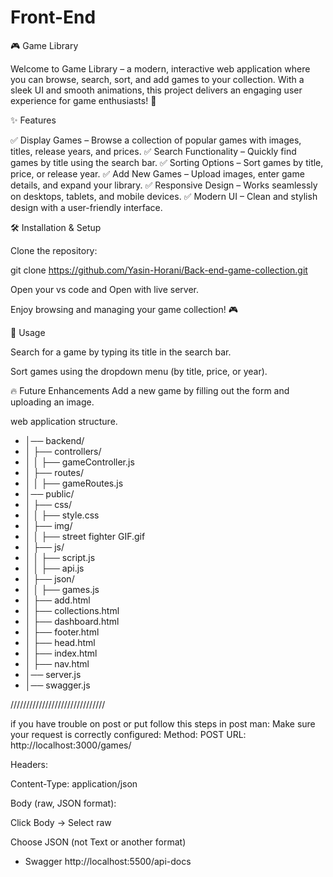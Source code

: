 # Front-End

🎮 Game Library

Welcome to Game Library – a modern, interactive web application where you can browse, search, sort, and add games to your collection. With a sleek UI and smooth animations, this project delivers an engaging user experience for game enthusiasts! 🚀

✨ Features

✅ Display Games – Browse a collection of popular games with images, titles, release years, and prices.
✅ Search Functionality – Quickly find games by title using the search bar.
✅ Sorting Options – Sort games by title, price, or release year.
✅ Add New Games – Upload images, enter game details, and expand your library.
✅ Responsive Design – Works seamlessly on desktops, tablets, and mobile devices.
✅ Modern UI – Clean and stylish design with a user-friendly interface.

🛠️ Installation & Setup

Clone the repository:

git clone https://github.com/Yasin-Horani/Back-end-game-collection.git

Open your vs code and Open with live server.

Enjoy browsing and managing your game collection! 🎮

📌 Usage

Search for a game by typing its title in the search bar.

Sort games using the dropdown menu (by title, price, or year).

🔥 Future Enhancements
Add a new game by filling out the form and uploading an image.

web application structure.
- │── backend/
- │   ├── controllers/
- │   │   ├── gameController.js
- │   ├── routes/
- │   │   ├── gameRoutes.js
- │── public/
- │   ├── css/
- │   │   ├── style.css
- │   ├── img/
- │   │   ├── street fighter GIF.gif
- │   ├── js/
- │   │   ├── script.js
- │   │   ├── api.js
- │   ├── json/
- │   │   ├── games.js
- │   ├── add.html
- │   ├── collections.html
- │   ├── dashboard.html
- │   ├── footer.html
- │   ├── head.html
- │   ├── index.html
- │   ├── nav.html
- │── server.js
- │── swagger.js

//////////////////////////////

if you have trouble on post or put follow this steps in post man:
Make sure your request is correctly configured:
Method: POST
URL: http://localhost:3000/games/

Headers:

Content-Type: application/json

Body (raw, JSON format):

Click Body → Select raw

Choose JSON (not Text or another format)


- Swagger 
http://localhost:5500/api-docs
